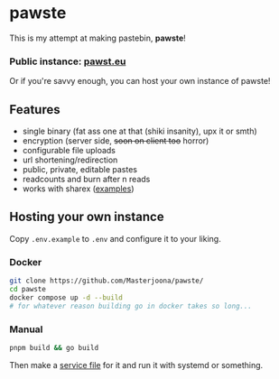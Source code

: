 # pawste

This is my attempt at making pastebin, **pawste**!

### Public instance: [pawst.eu](https://pawst.eu)

Or if you're savvy enough, you can host your own instance of pawste!

## Features

-   single binary (fat ass one at that (shiki insanity), upx it or smth)
-   encryption (server side, ~~soon on client too~~ horror)
-   configurable file uploads
-   url shortening/redirection
-   public, private, editable pastes
-   readcounts and burn after n reads
-   works with sharex ([examples](examples/))

## Hosting your own instance

Copy `.env.example` to `.env` and configure it to your liking.

### Docker

```sh
git clone https://github.com/Masterjoona/pawste/
cd pawste
docker compose up -d --build
# for whatever reason building go in docker takes so long...
```

### Manual

```sh
pnpm build && go build
```

Then make a [service file](examples/pawste.service) for it and run it with systemd or something.
